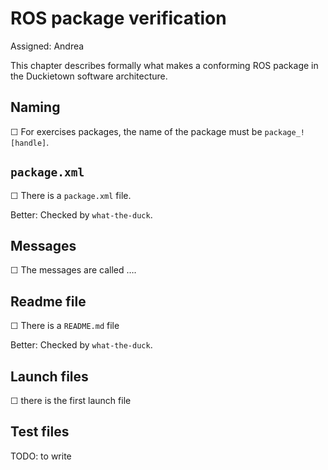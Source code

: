 # ROS package verification

Assigned: Andrea

This chapter describes formally what makes a conforming ROS package in the
Duckietown software architecture.


## Naming

☐ For exercises packages, the name of the package must be `package_![handle]`.

## `package.xml`

☐ There is a `package.xml` file.

Better: Checked by `what-the-duck`.

## Messages

☐ The messages are called ….

## Readme file

☐ There is a `README.md` file

Better: Checked by `what-the-duck`.

## Launch files

☐ there is the first launch file

## Test files

TODO: to write
